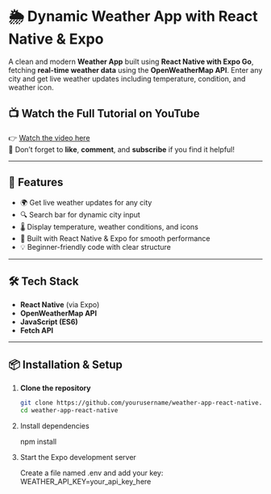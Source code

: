 # 🌦️ Dynamic Weather App with React Native & Expo

A clean and modern **Weather App** built using **React Native with Expo Go**, fetching **real-time weather data** using the **OpenWeatherMap API**. Enter any city and get live weather updates including temperature, condition, and weather icon.

## 📺 Watch the Full Tutorial on YouTube

👉 [Watch the video here](https://youtube.com/shorts/PCViIloK--k?feature=share)  
📌 Don’t forget to **like**, **comment**, and **subscribe** if you find it helpful!

---

## 🚀 Features

- 🌍 Get live weather updates for any city
- 🔍 Search bar for dynamic city input
- 🌡️ Display temperature, weather conditions, and icons
- 📱 Built with React Native & Expo for smooth performance
- 💡 Beginner-friendly code with clear structure

---

## 🛠️ Tech Stack

- **React Native** (via Expo)
- **OpenWeatherMap API**
- **JavaScript (ES6)**
- **Fetch API**

---

## 📦 Installation & Setup

1. **Clone the repository**
   ```bash
   git clone https://github.com/yourusername/weather-app-react-native.git
   cd weather-app-react-native
2. Install dependencies

   npm install

3. Start the Expo development server

   
   Create a file named .env and add your key:
   WEATHER_API_KEY=your_api_key_here


